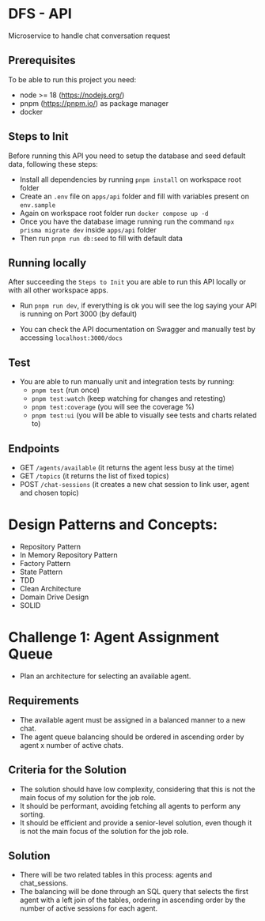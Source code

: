 # DFS - API

Microservice to handle chat conversation request

## Prerequisites

To be able to run this project you need:

- node >= 18 (https://nodejs.org/)
- pnpm (https://pnpm.io/) as package manager
- docker

## Steps to Init

Before running this API you need to setup the database and seed default data, following these steps:

- Install all dependencies by running `pnpm install` on workspace root folder
- Create an `.env` file on `apps/api` folder and fill with variables present on `env.sample`
- Again on workspace root folder run `docker compose up -d`
- Once you have the database image running run the command `npx prisma migrate dev` inside `apps/api` folder
- Then run `pnpm run db:seed` to fill with default data

## Running locally

After succeeding the `Steps to Init` you are able to run this API locally or with all other workspace apps.

- Run `pnpm run dev`, if everything is ok you will see the log saying your API is running on Port 3000 (by default)

- You can check the API documentation on Swagger and manually test by accessing `localhost:3000/docs`

## Test

- You are able to run manually unit and integration tests by running:
  - `pnpm test` (run once)
  - `pnpm test:watch` (keep watching for changes and retesting)
  - `pnpm test:coverage` (you will see the coverage %)
  - `pnpm test:ui` (you will be able to visually see tests and charts related to)

## Endpoints

- GET `/agents/available` (it returns the agent less busy at the time)
- GET `/topics` (it returns the list of fixed topics)
- POST `/chat-sessions` (it creates a new chat session to link user, agent and chosen topic)

# Design Patterns and Concepts:

- Repository Pattern
- In Memory Repository Pattern
- Factory Pattern
- State Pattern
- TDD
- Clean Architecture
- Domain Drive Design
- SOLID

# Challenge 1: Agent Assignment Queue

- Plan an architecture for selecting an available agent.

## Requirements

- The available agent must be assigned in a balanced manner to a new chat.
- The agent queue balancing should be ordered in ascending order by agent x number of active chats.

## Criteria for the Solution

- The solution should have low complexity, considering that this is not the main focus of my solution for the job role.
- It should be performant, avoiding fetching all agents to perform any sorting.
- It should be efficient and provide a senior-level solution, even though it is not the main focus of the solution for the job role.

## Solution

- There will be two related tables in this process: agents and chat_sessions.
- The balancing will be done through an SQL query that selects the first agent with a left join of the tables, ordering in ascending order by the number of active sessions for each agent.
